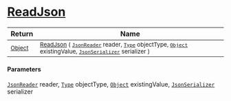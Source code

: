 # [ReadJson](./DistanceFunctionJsonConverter-100664086.md)



| Return | Name | 
| --- | --- | 
| <sub>[Object](https://docs.microsoft.com/en-us/dotnet/api/System.Object)</sub>| <sub>[ReadJson](./DistanceFunctionJsonConverter-100664086.md) ( [`JsonReader`](./DistanceFunctionJsonConverter-100664086.md) reader, [`Type`](https://docs.microsoft.com/en-us/dotnet/api/System.Type) objectType, [`Object`](https://docs.microsoft.com/en-us/dotnet/api/System.Object) existingValue, [`JsonSerializer`](./DistanceFunctionJsonConverter-100664086.md) serializer )</sub>| <br>


#### Parameters
[`JsonReader`](./DistanceFunctionJsonConverter-100664086.md) reader, [`Type`](https://docs.microsoft.com/en-us/dotnet/api/System.Type) objectType, [`Object`](https://docs.microsoft.com/en-us/dotnet/api/System.Object) existingValue, [`JsonSerializer`](./DistanceFunctionJsonConverter-100664086.md) serializer